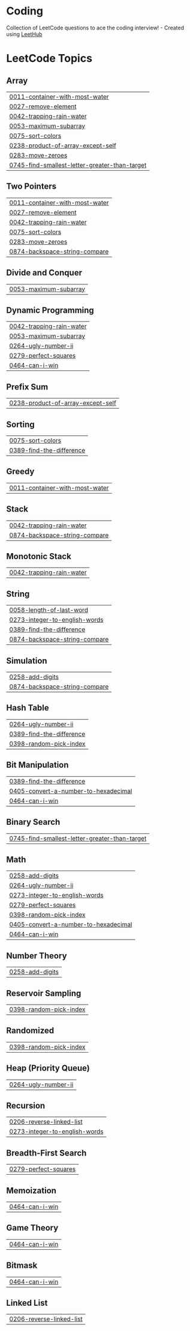 # Coding
Collection of LeetCode questions to ace the coding interview! - Created using [LeetHub](https://github.com/QasimWani/LeetHub)

<!---LeetCode Topics Start-->
# LeetCode Topics
## Array
|  |
| ------- |
| [0011-container-with-most-water](https://github.com/Swetha004/Coding/tree/master/0011-container-with-most-water) |
| [0027-remove-element](https://github.com/Swetha004/Coding/tree/master/0027-remove-element) |
| [0042-trapping-rain-water](https://github.com/Swetha004/Coding/tree/master/0042-trapping-rain-water) |
| [0053-maximum-subarray](https://github.com/Swetha004/Coding/tree/master/0053-maximum-subarray) |
| [0075-sort-colors](https://github.com/Swetha004/Coding/tree/master/0075-sort-colors) |
| [0238-product-of-array-except-self](https://github.com/Swetha004/Coding/tree/master/0238-product-of-array-except-self) |
| [0283-move-zeroes](https://github.com/Swetha004/Coding/tree/master/0283-move-zeroes) |
| [0745-find-smallest-letter-greater-than-target](https://github.com/Swetha004/Coding/tree/master/0745-find-smallest-letter-greater-than-target) |
## Two Pointers
|  |
| ------- |
| [0011-container-with-most-water](https://github.com/Swetha004/Coding/tree/master/0011-container-with-most-water) |
| [0027-remove-element](https://github.com/Swetha004/Coding/tree/master/0027-remove-element) |
| [0042-trapping-rain-water](https://github.com/Swetha004/Coding/tree/master/0042-trapping-rain-water) |
| [0075-sort-colors](https://github.com/Swetha004/Coding/tree/master/0075-sort-colors) |
| [0283-move-zeroes](https://github.com/Swetha004/Coding/tree/master/0283-move-zeroes) |
| [0874-backspace-string-compare](https://github.com/Swetha004/Coding/tree/master/0874-backspace-string-compare) |
## Divide and Conquer
|  |
| ------- |
| [0053-maximum-subarray](https://github.com/Swetha004/Coding/tree/master/0053-maximum-subarray) |
## Dynamic Programming
|  |
| ------- |
| [0042-trapping-rain-water](https://github.com/Swetha004/Coding/tree/master/0042-trapping-rain-water) |
| [0053-maximum-subarray](https://github.com/Swetha004/Coding/tree/master/0053-maximum-subarray) |
| [0264-ugly-number-ii](https://github.com/Swetha004/Coding/tree/master/0264-ugly-number-ii) |
| [0279-perfect-squares](https://github.com/Swetha004/Coding/tree/master/0279-perfect-squares) |
| [0464-can-i-win](https://github.com/Swetha004/Coding/tree/master/0464-can-i-win) |
## Prefix Sum
|  |
| ------- |
| [0238-product-of-array-except-self](https://github.com/Swetha004/Coding/tree/master/0238-product-of-array-except-self) |
## Sorting
|  |
| ------- |
| [0075-sort-colors](https://github.com/Swetha004/Coding/tree/master/0075-sort-colors) |
| [0389-find-the-difference](https://github.com/Swetha004/Coding/tree/master/0389-find-the-difference) |
## Greedy
|  |
| ------- |
| [0011-container-with-most-water](https://github.com/Swetha004/Coding/tree/master/0011-container-with-most-water) |
## Stack
|  |
| ------- |
| [0042-trapping-rain-water](https://github.com/Swetha004/Coding/tree/master/0042-trapping-rain-water) |
| [0874-backspace-string-compare](https://github.com/Swetha004/Coding/tree/master/0874-backspace-string-compare) |
## Monotonic Stack
|  |
| ------- |
| [0042-trapping-rain-water](https://github.com/Swetha004/Coding/tree/master/0042-trapping-rain-water) |
## String
|  |
| ------- |
| [0058-length-of-last-word](https://github.com/Swetha004/Coding/tree/master/0058-length-of-last-word) |
| [0273-integer-to-english-words](https://github.com/Swetha004/Coding/tree/master/0273-integer-to-english-words) |
| [0389-find-the-difference](https://github.com/Swetha004/Coding/tree/master/0389-find-the-difference) |
| [0874-backspace-string-compare](https://github.com/Swetha004/Coding/tree/master/0874-backspace-string-compare) |
## Simulation
|  |
| ------- |
| [0258-add-digits](https://github.com/Swetha004/Coding/tree/master/0258-add-digits) |
| [0874-backspace-string-compare](https://github.com/Swetha004/Coding/tree/master/0874-backspace-string-compare) |
## Hash Table
|  |
| ------- |
| [0264-ugly-number-ii](https://github.com/Swetha004/Coding/tree/master/0264-ugly-number-ii) |
| [0389-find-the-difference](https://github.com/Swetha004/Coding/tree/master/0389-find-the-difference) |
| [0398-random-pick-index](https://github.com/Swetha004/Coding/tree/master/0398-random-pick-index) |
## Bit Manipulation
|  |
| ------- |
| [0389-find-the-difference](https://github.com/Swetha004/Coding/tree/master/0389-find-the-difference) |
| [0405-convert-a-number-to-hexadecimal](https://github.com/Swetha004/Coding/tree/master/0405-convert-a-number-to-hexadecimal) |
| [0464-can-i-win](https://github.com/Swetha004/Coding/tree/master/0464-can-i-win) |
## Binary Search
|  |
| ------- |
| [0745-find-smallest-letter-greater-than-target](https://github.com/Swetha004/Coding/tree/master/0745-find-smallest-letter-greater-than-target) |
## Math
|  |
| ------- |
| [0258-add-digits](https://github.com/Swetha004/Coding/tree/master/0258-add-digits) |
| [0264-ugly-number-ii](https://github.com/Swetha004/Coding/tree/master/0264-ugly-number-ii) |
| [0273-integer-to-english-words](https://github.com/Swetha004/Coding/tree/master/0273-integer-to-english-words) |
| [0279-perfect-squares](https://github.com/Swetha004/Coding/tree/master/0279-perfect-squares) |
| [0398-random-pick-index](https://github.com/Swetha004/Coding/tree/master/0398-random-pick-index) |
| [0405-convert-a-number-to-hexadecimal](https://github.com/Swetha004/Coding/tree/master/0405-convert-a-number-to-hexadecimal) |
| [0464-can-i-win](https://github.com/Swetha004/Coding/tree/master/0464-can-i-win) |
## Number Theory
|  |
| ------- |
| [0258-add-digits](https://github.com/Swetha004/Coding/tree/master/0258-add-digits) |
## Reservoir Sampling
|  |
| ------- |
| [0398-random-pick-index](https://github.com/Swetha004/Coding/tree/master/0398-random-pick-index) |
## Randomized
|  |
| ------- |
| [0398-random-pick-index](https://github.com/Swetha004/Coding/tree/master/0398-random-pick-index) |
## Heap (Priority Queue)
|  |
| ------- |
| [0264-ugly-number-ii](https://github.com/Swetha004/Coding/tree/master/0264-ugly-number-ii) |
## Recursion
|  |
| ------- |
| [0206-reverse-linked-list](https://github.com/Swetha004/Coding/tree/master/0206-reverse-linked-list) |
| [0273-integer-to-english-words](https://github.com/Swetha004/Coding/tree/master/0273-integer-to-english-words) |
## Breadth-First Search
|  |
| ------- |
| [0279-perfect-squares](https://github.com/Swetha004/Coding/tree/master/0279-perfect-squares) |
## Memoization
|  |
| ------- |
| [0464-can-i-win](https://github.com/Swetha004/Coding/tree/master/0464-can-i-win) |
## Game Theory
|  |
| ------- |
| [0464-can-i-win](https://github.com/Swetha004/Coding/tree/master/0464-can-i-win) |
## Bitmask
|  |
| ------- |
| [0464-can-i-win](https://github.com/Swetha004/Coding/tree/master/0464-can-i-win) |
## Linked List
|  |
| ------- |
| [0206-reverse-linked-list](https://github.com/Swetha004/Coding/tree/master/0206-reverse-linked-list) |
<!---LeetCode Topics End-->